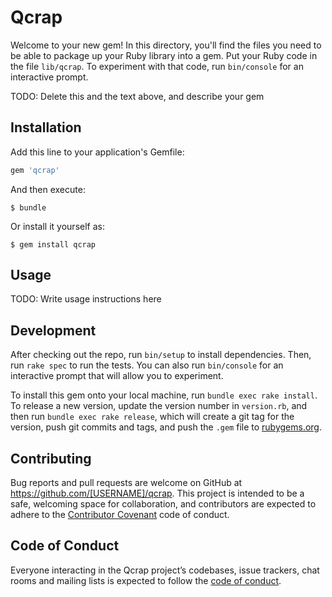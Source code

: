 # Qcrap

Welcome to your new gem! In this directory, you'll find the files you need to be able to package up your Ruby library into a gem. Put your Ruby code in the file `lib/qcrap`. To experiment with that code, run `bin/console` for an interactive prompt.

TODO: Delete this and the text above, and describe your gem

## Installation

Add this line to your application's Gemfile:

```ruby
gem 'qcrap'
```

And then execute:

    $ bundle

Or install it yourself as:

    $ gem install qcrap

## Usage

TODO: Write usage instructions here

## Development

After checking out the repo, run `bin/setup` to install dependencies. Then, run `rake spec` to run the tests. You can also run `bin/console` for an interactive prompt that will allow you to experiment.

To install this gem onto your local machine, run `bundle exec rake install`. To release a new version, update the version number in `version.rb`, and then run `bundle exec rake release`, which will create a git tag for the version, push git commits and tags, and push the `.gem` file to [rubygems.org](https://rubygems.org).

## Contributing

Bug reports and pull requests are welcome on GitHub at https://github.com/[USERNAME]/qcrap. This project is intended to be a safe, welcoming space for collaboration, and contributors are expected to adhere to the [Contributor Covenant](http://contributor-covenant.org) code of conduct.

## Code of Conduct

Everyone interacting in the Qcrap project’s codebases, issue trackers, chat rooms and mailing lists is expected to follow the [code of conduct](https://github.com/[USERNAME]/qcrap/blob/master/CODE_OF_CONDUCT.md).
